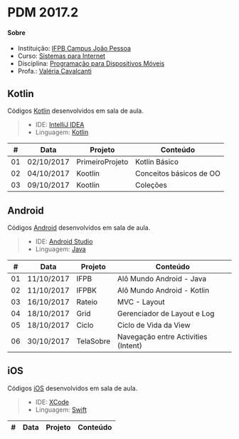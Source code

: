 # **PDM 2017.2**

#### <i class="icon-link"></i> **Sobre**
- Instituição: [IFPB Campus João Pessoa](http://www.ifpb.edu.br/campi/campi/joao-pessoa)
- Curso: [Sistemas para Internet](http://estudante.ifpb.edu.br/cursos/39)
- Disciplina: [Programação para Dispositivos Móveis](http://pdm.valeriacavalcanti.com.br)
- Profa.: [Valéria Cavalcanti](http://valeria.eti.br)


## **Kotlin**
Códigos [Kotlin](http://kotlinlang.org) desenvolvidos em sala de aula.
> - IDE: [IntelliJ IDEA](https://www.jetbrains.com/idea)
> - Linguagem: [Kotlin](http://kotlinlang.org/docs/reference)

\# | Data | Projeto | Conteúdo
--- | --- | --- | ---
01 | 02/10/2017 | PrimeiroProjeto | Kotlin Básico
02 | 04/10/2017 | Kootlin | Conceitos básicos de OO
03 | 09/10/2017 | Kootlin | Coleções

## **Android**
Códigos [Android](https://developer.android.com/index.html) desenvolvidos em sala de aula.
> - IDE: [Android Studio](https://developer.android.com/studio/index.html)
> - Linguagem: [Java](http://www.oracle.com/technetwork/pt/java/javase/downloads/index.html)

\# | Data | Projeto | Conteúdo
--- | --- | --- | ---
01 | 11/10/2017 | IFPB | Alô Mundo Android - Java
02 | 11/10/2017 | IFPBK | Alô Mundo Android - Kotlin
03 | 16/10/2017 | Rateio | MVC - Layout
04 | 18/10/2017 | Grid | Gerenciador de Layout e Log
05 | 18/10/2017 | Ciclo | Ciclo de Vida da View
06 | 30/10/2017 | TelaSobre | Navegação entre Activities (Intent)


## **iOS**
Códigos [iOS](https://developer.apple.com/develop/) desenvolvidos em sala de aula.
> 
> - IDE: [XCode](https://developer.apple.com/xcode/)
> - Linguagem: [Swift](https://www.apple.com/br/swift/)

\# | Data | Projeto | Conteúdo
--- | --- | --- | ---



